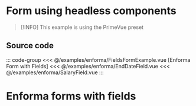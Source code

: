<script setup>
import FormExample from './enforma/FieldsFormExample.vue'
</script>

# Form using headless components

> [!INFO] This example is using the PrimeVue preset

<ClientOnly>
    <LiveDemo :component="FormExample"></LiveDemo>
</ClientOnly>

## Source code

::: code-group
<<< @/examples/enforma/FieldsFormExample.vue [Enforma Form with Fields]
<<< @/examples/enforma/EndDateField.vue
<<< @/examples/enforma/SalaryField.vue
:::

# Enforma forms with fields

<!-- 
This page should provide:
1. Complete working example of a Enforma form
2. Fields are rendered using EncolaField, EncolaRepeatable components
3. Props are passed directly to the field
4. Include a few simple fields
5. Include a repeatable field
6. Show validation errors
7. Submit handling (alert a message on valid form)

Page should provide not just code but a working example. 
Component file will be in ./components/FieldsFormExample.vue
-->

